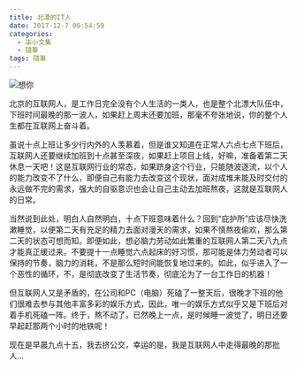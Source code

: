```yaml
---
title: 北漂的IT人
date: 2017-12-7 00:54:59
categories:
  - 柒小文集
  - 隨筆
tags: 隨筆
---
```


![想你](/imgs/1512579329145.jpg)

北京的互联网人，是工作日完全没有个人生活的一类人，也是整个北漂大队伍中，下班时间最晚的那一波人，如果赶上周末还要加班，那毫不夸张地说，你的整个人生都在互联网上奋斗着。

虽说十点上班让多少行内外的人羡慕着，但是谁又知道在正常人六点七点下班后，互联网人还要继续加班到十点甚至深夜，如果赶上项目上线，好嘛，准备着第二天休息一天吧！这是互联网行业的常态，如果跻身这个行业，只能随波逐流，以个人的能力改变不了什么，即便自己有能力去改变这个现状，面对成堆未能及时交付的永远做不完的需求，强大的自驱意识也会让自己主动去加班熬夜，这就是互联网人的日常。

当然说到此处，明白人自然明白，十点下班意味着什么？回到“庇护所”应该尽快洗漱睡觉，以便第二天有充足的精力去面对漫天的需求，如果不慎熬夜偷欢，那么第二天的状态可想而知。即便如此，想必脑力劳动如此繁重的互联网人第二天八九点才能真正缓过来。不要提十一点睡觉六点起床的好习惯，那可能是体力劳动者可以保持的节奏，脑力的消耗，不是那么短时间能恢复地过来的。如此，似乎进入了一个恶性的循环，不，是彻底改变了生活节奏，彻底沦为了一台工作日的机器！

但互联网人又是矛盾的，在公司和PC（电脑）死磕了一整天后，很晚才下班的他们很难去参与其他丰富多彩的娱乐方式，因此，唯一的娱乐方式似乎又是下班后对着手机死磕一阵。终于，熬不动了，已然晚上一点，是时候睡一波觉了，明日还要早起赶那两个小时的地铁呢！

现在是早晨九点十五，我去挤公交，幸运的是，我是互联网人中走得最晚的那批人…